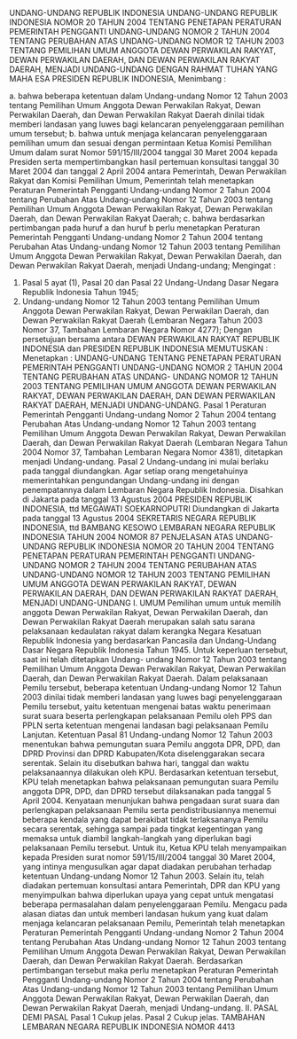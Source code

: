  UNDANG-UNDANG REPUBLIK INDONESIA UNDANG-UNDANG REPUBLIK INDONESIA NOMOR 20 TAHUN 2004 TENTANG PENETAPAN PERATURAN PEMERINTAH PENGGANTI UNDANG-UNDANG NOMOR 2 TAHUN 2004 TENTANG PERUBAHAN ATAS UNDANG-UNDANG NOMOR 12 TAHUN 2003 TENTANG PEMILIHAN UMUM ANGGOTA DEWAN PERWAKILAN RAKYAT, DEWAN PERWAKILAN DAERAH, DAN DEWAN PERWAKILAN RAKYAT DAERAH, MENJADI UNDANG-UNDANG
DENGAN RAHMAT TUHAN YANG MAHA ESA PRESIDEN REPUBLIK INDONESIA,
Menimbang :

a. bahwa beberapa ketentuan dalam Undang-undang Nomor 12 Tahun 2003 tentang Pemilihan Umum Anggota Dewan Perwakilan Rakyat, Dewan Perwakilan Daerah, dan Dewan Perwakilan Rakyat Daerah dinilai tidak memberi landasan yang luwes bagi kelancaran penyelenggaraan pemilihan umum tersebut;
b. bahwa untuk menjaga kelancaran penyelenggaraan pemilihan umum dan sesuai dengan permintaan Ketua Komisi Pemilihan Umum dalam surat Nomor 591/15/III/2004 tanggal 30 Maret 2004 kepada Presiden serta mempertimbangkan hasil pertemuan konsultasi tanggal 30 Maret 2004 dan tanggal 2 April 2004 antara Pemerintah, Dewan Perwakilan Rakyat dan Komisi Pemilihan Umum, Pemerintah telah menetapkan Peraturan Pemerintah Pengganti Undang-undang Nomor 2 Tahun 2004 tentang Perubahan Atas Undang-undang Nomor 12 Tahun 2003 tentang Pemilihan Umum Anggota Dewan Perwakilan Rakyat, Dewan Perwakilan Daerah, dan Dewan Perwakilan Rakyat Daerah;
c. bahwa berdasarkan pertimbangan pada huruf a dan huruf b perlu menetapkan Peraturan Pemerintah Pengganti Undang-undang Nomor 2 Tahun 2004 tentang Perubahan Atas Undang-undang Nomor 12 Tahun 2003 tentang Pemilihan Umum Anggota Dewan Perwakilan Rakyat, Dewan Perwakilan Daerah, dan Dewan Perwakilan Rakyat Daerah, menjadi Undang-undang;
Mengingat :

1. Pasal 5 ayat (1), Pasal 20 dan Pasal 22 Undang-Undang Dasar Negara Republik Indonesia Tahun 1945;
2. Undang-undang Nomor 12 Tahun 2003 tentang Pemilihan Umum Anggota Dewan Perwakilan Rakyat, Dewan Perwakilan Daerah, dan Dewan Perwakilan Rakyat Daerah (Lembaran Negara Tahun 2003 Nomor 37, Tambahan Lembaran Negara Nomor 4277); Dengan persetujuan bersama antara DEWAN PERWAKILAN RAKYAT REPUBLIK INDONESIA dan PRESIDEN REPUBLIK INDONESIA
MEMUTUSKAN :
 Menetapkan : UNDANG-UNDANG TENTANG PENETAPAN PERATURAN PEMERINTAH PENGGANTI UNDANG-UNDANG NOMOR 2 TAHUN 2004 TENTANG PERUBAHAN ATAS UNDANG- UNDANG NOMOR 12 TAHUN 2003 TENTANG PEMILIHAN UMUM ANGGOTA DEWAN PERWAKILAN RAKYAT, DEWAN PERWAKILAN DAERAH, DAN DEWAN PERWAKILAN RAKYAT DAERAH, MENJADI UNDANG-UNDANG.
Pasal 1
Peraturan Pemerintah Pengganti Undang-undang Nomor 2 Tahun 2004 tentang Perubahan Atas Undang-undang Nomor 12 Tahun 2003 tentang Pemilihan Umum Anggota Dewan Perwakilan Rakyat, Dewan Perwakilan Daerah, dan Dewan Perwakilan Rakyat Daerah (Lembaran Negara Tahun 2004 Nomor 37, Tambahan Lembaran Negara Nomor 4381), ditetapkan menjadi Undang-undang.
Pasal 2
Undang-undang ini mulai berlaku pada tanggal diundangkan.
Agar setiap orang mengetahuinya memerintahkan pengundangan Undang-undang ini dengan penempatannya dalam Lembaran Negara Republik Indonesia. Disahkan di Jakarta pada tanggal 13 Agustus 2004 PRESIDEN REPUBLIK INDONESIA, ttd MEGAWATI SOEKARNOPUTRI Diundangkan di Jakarta pada tanggal 13 Agustus 2004 SEKRETARIS NEGARA REPUBLIK INDONESIA, ttd BAMBANG KESOWO LEMBARAN NEGARA REPUBLIK INDONESIA TAHUN 2004 NOMOR 87 PENJELASAN ATAS UNDANG-UNDANG REPUBLIK INDONESIA NOMOR 20 TAHUN 2004 TENTANG PENETAPAN PERATURAN PEMERINTAH PENGGANTI UNDANG-UNDANG NOMOR 2 TAHUN 2004 TENTANG PERUBAHAN ATAS UNDANG-UNDANG NOMOR 12 TAHUN 2003 TENTANG PEMILIHAN UMUM ANGGOTA DEWAN PERWAKILAN RAKYAT, DEWAN PERWAKILAN DAERAH, DAN DEWAN PERWAKILAN RAKYAT DAERAH, MENJADI UNDANG-UNDANG I. UMUM Pemilihan umum untuk memilih anggota Dewan Perwakilan Rakyat, Dewan Perwakilan Daerah, dan Dewan Perwakilan Rakyat Daerah merupakan salah satu sarana pelaksanaan kedaulatan rakyat dalam kerangka Negara Kesatuan Republik Indonesia yang berdasarkan Pancasila dan Undang-Undang Dasar Negara Republik Indonesia Tahun 1945. Untuk keperluan tersebut, saat ini telah ditetapkan Undang- undang Nomor 12 Tahun 2003 tentang Pemilihan Umum Anggota Dewan Perwakilan Rakyat, Dewan Perwakilan Daerah, dan Dewan Perwakilan Rakyat Daerah. Dalam pelaksanaan Pemilu tersebut, beberapa ketentuan Undang-undang Nomor 12 Tahun 2003 dinilai tidak memberi landasan yang luwes bagi penyelenggaraan Pemilu tersebut, yaitu ketentuan mengenai batas waktu penerimaan surat suara beserta perlengkapan pelaksanaan Pemilu oleh PPS dan PPLN serta ketentuan mengenai landasan bagi pelaksanaan Pemilu Lanjutan. Ketentuan Pasal 81 Undang-undang Nomor 12 Tahun 2003 menentukan bahwa pemungutan suara Pemilu anggota DPR, DPD, dan DPRD Provinsi dan DPRD Kabupaten/Kota diselenggarakan secara serentak. Selain itu disebutkan bahwa hari, tanggal dan waktu pelaksanaannya dilakukan oleh KPU. Berdasarkan ketentuan tersebut, KPU telah menetapkan bahwa pelaksanaan pemungutan suara Pemilu anggota DPR, DPD, dan DPRD tersebut dilaksanakan pada tanggal 5 April 2004. Kenyataan menunjukan bahwa pengadaan surat suara dan perlengkapan pelaksanaan Pemilu serta pendistribusiannya menemui beberapa kendala yang dapat berakibat tidak terlaksananya Pemilu secara serentak, sehingga sampai pada tingkat kegentingan yang memaksa untuk diambil langkah-langkah yang diperlukan bagi pelaksanaan Pemilu tersebut. Untuk itu, Ketua KPU telah menyampaikan kepada Presiden surat nomor 591/15/III/2004 tanggal 30 Maret 2004, yang intinya mengusulkan agar dapat diadakan perubahan terhadap ketentuan Undang-undang Nomor 12 Tahun 2003. Selain itu, telah diadakan pertemuan konsultasi antara Pemerintah, DPR dan KPU yang menyimpulkan bahwa diperlukan upaya yang cepat untuk mengatasi beberapa permasalahan dalam penyelenggaraan Pemilu. Mengacu pada alasan diatas dan untuk memberi landasan hukum yang kuat dalam menjaga kelancaran pelaksanaan Pemilu, Pemerintah telah menetapkan Peraturan Pemerintah Pengganti Undang-undang Nomor 2 Tahun 2004 tentang Perubahan Atas Undang-undang Nomor 12 Tahun 2003 tentang Pemilihan Umum Anggota Dewan Perwakilan Rakyat, Dewan Perwakilan Daerah, dan Dewan Perwakilan Rakyat Daerah. Berdasarkan pertimbangan tersebut maka perlu menetapkan Peraturan Pemerintah Pengganti Undang-undang Nomor 2 Tahun 2004 tentang Perubahan Atas Undang-undang Nomor 12 Tahun 2003 tentang Pemilihan Umum Anggota Dewan Perwakilan Rakyat, Dewan Perwakilan Daerah, dan Dewan Perwakilan Rakyat Daerah, menjadi Undang-undang. II. PASAL DEMI PASAL
Pasal 1
Cukup jelas.
Pasal 2
Cukup jelas. TAMBAHAN LEMBARAN NEGARA REPUBLIK INDONESIA NOMOR 4413